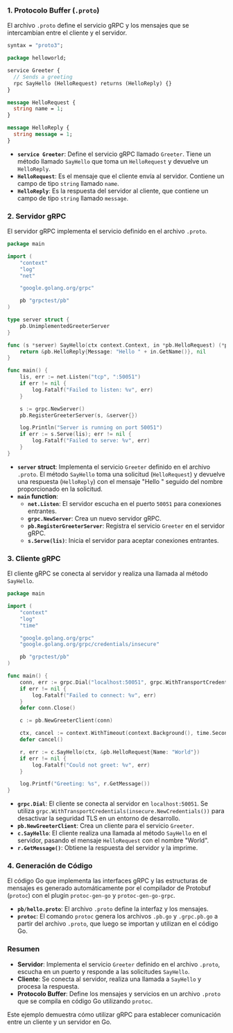 ### 1. **Protocolo Buffer (`.proto`)**

El archivo `.proto` define el servicio gRPC y los mensajes que se intercambian entre el cliente y el servidor.

```proto
syntax = "proto3";

package helloworld;

service Greeter {
  // Sends a greeting
  rpc SayHello (HelloRequest) returns (HelloReply) {}
}

message HelloRequest {
  string name = 1;
}

message HelloReply {
  string message = 1;
}
```

- **`service Greeter`**: Define el servicio gRPC llamado `Greeter`. Tiene un método llamado `SayHello` que toma un `HelloRequest` y devuelve un `HelloReply`.
- **`HelloRequest`**: Es el mensaje que el cliente envía al servidor. Contiene un campo de tipo `string` llamado `name`.
- **`HelloReply`**: Es la respuesta del servidor al cliente, que contiene un campo de tipo `string` llamado `message`.

### 2. **Servidor gRPC**

El servidor gRPC implementa el servicio definido en el archivo `.proto`.

```go
package main

import (
	"context"
	"log"
	"net"

	"google.golang.org/grpc"

	pb "grpctest/pb"
)

type server struct {
	pb.UnimplementedGreeterServer
}

func (s *server) SayHello(ctx context.Context, in *pb.HelloRequest) (*pb.HelloReply, error) {
	return &pb.HelloReply{Message: "Hello " + in.GetName()}, nil
}

func main() {
	lis, err := net.Listen("tcp", ":50051")
	if err != nil {
		log.Fatalf("Failed to listen: %v", err)
	}

	s := grpc.NewServer()
	pb.RegisterGreeterServer(s, &server{})

	log.Println("Server is running on port 50051")
	if err := s.Serve(lis); err != nil {
		log.Fatalf("Failed to serve: %v", err)
	}
}
```

- **`server` struct**: Implementa el servicio `Greeter` definido en el archivo `.proto`. El método `SayHello` toma una solicitud (`HelloRequest`) y devuelve una respuesta (`HelloReply`) con el mensaje "Hello " seguido del nombre proporcionado en la solicitud.
- **`main` function**:
  - **`net.Listen`**: El servidor escucha en el puerto `50051` para conexiones entrantes.
  - **`grpc.NewServer`**: Crea un nuevo servidor gRPC.
  - **`pb.RegisterGreeterServer`**: Registra el servicio `Greeter` en el servidor gRPC.
  - **`s.Serve(lis)`**: Inicia el servidor para aceptar conexiones entrantes.

### 3. **Cliente gRPC**

El cliente gRPC se conecta al servidor y realiza una llamada al método `SayHello`.

```go
package main

import (
	"context"
	"log"
	"time"

	"google.golang.org/grpc"
	"google.golang.org/grpc/credentials/insecure"

	pb "grpctest/pb"
)

func main() {
	conn, err := grpc.Dial("localhost:50051", grpc.WithTransportCredentials(insecure.NewCredentials()))
	if err != nil {
		log.Fatalf("Failed to connect: %v", err)
	}
	defer conn.Close()

	c := pb.NewGreeterClient(conn)

	ctx, cancel := context.WithTimeout(context.Background(), time.Second)
	defer cancel()

	r, err := c.SayHello(ctx, &pb.HelloRequest{Name: "World"})
	if err != nil {
		log.Fatalf("Could not greet: %v", err)
	}

	log.Printf("Greeting: %s", r.GetMessage())
}
```

- **`grpc.Dial`**: El cliente se conecta al servidor en `localhost:50051`. Se utiliza `grpc.WithTransportCredentials(insecure.NewCredentials())` para desactivar la seguridad TLS en un entorno de desarrollo.
- **`pb.NewGreeterClient`**: Crea un cliente para el servicio `Greeter`.
- **`c.SayHello`**: El cliente realiza una llamada al método `SayHello` en el servidor, pasando el mensaje `HelloRequest` con el nombre "World".
- **`r.GetMessage()`**: Obtiene la respuesta del servidor y la imprime.

### 4. **Generación de Código**

El código Go que implementa las interfaces gRPC y las estructuras de mensajes es generado automáticamente por el compilador de Protobuf (`protoc`) con el plugin `protoc-gen-go` y `protoc-gen-go-grpc`.

- **`pb/hello.proto`**: El archivo `.proto` define la interfaz y los mensajes.
- **`protoc`**: El comando `protoc` genera los archivos `.pb.go` y `.grpc.pb.go` a partir del archivo `.proto`, que luego se importan y utilizan en el código Go.

### Resumen

- **Servidor**: Implementa el servicio `Greeter` definido en el archivo `.proto`, escucha en un puerto y responde a las solicitudes `SayHello`.
- **Cliente**: Se conecta al servidor, realiza una llamada a `SayHello` y procesa la respuesta.
- **Protocolo Buffer**: Define los mensajes y servicios en un archivo `.proto` que se compila en código Go utilizando `protoc`.

Este ejemplo demuestra cómo utilizar gRPC para establecer comunicación entre un cliente y un servidor en Go.